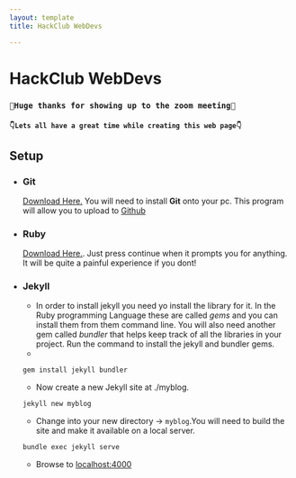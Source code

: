 ```yaml
---
layout: template
title: HackClub WebDevs

---
```


# HackClub WebDevs

### `👏Huge thanks for showing up to the zoom meeting👏 `
#### `👇Lets all have a great time while creating this web page👇 `

## Setup

- ### **Git**
    [Download Here.](https://github.com/git-for-windows/git/releases/download/v2.28.0.windows.1/Git-2.28.0-64-bit.exe)
    You will need to install **Git** onto your pc.
    This program will allow you to upload to [Github](https://github.com)

- ### Ruby
    [Download Here.](https://github.com/oneclick/rubyinstaller2/releases/download/RubyInstaller-2.7.2-1/rubyinstaller-devkit-2.7.2-1-x64.exe). Just press continue when it prompts you for anything. It will be quite a painful experience if you dont!

- ### Jekyll
    - In order to install jekyll you need yo install the library for it. In the Ruby programming Language these are called *gems* and you can install them from them command line. You will also need another gem called *bundler* that helps keep track of all the libraries in your project. Run the command to install the jekyll and bundler gems.
    - 
    ```bash
    gem install jekyll bundler
    ```
    - Now create a new Jekyll site at ./myblog.
    ```bash
    jekyll new myblog
    ```
    - Change into your new directory -> `myblog`.You will need to build the site and make it available on a local server.
    ```bash
    bundle exec jekyll serve
    ```
    - Browse to [localhost:4000](http://localhost:4000)
